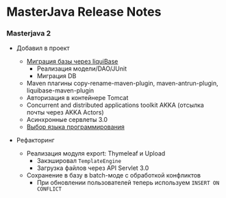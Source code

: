 # MasterJava Release Notes

### Masterjava 2
- Добавил в проект 
  - [Миграция базы через liquiBase](http://www.liquibase.org/quickstart.html)
    - Реализация модели/DAO/JUnit
    - Миграция DB
  - Maven плагины copy-rename-maven-plugin, maven-antrun-plugin, liquibase-maven-plugin
  - Авторизация в контейнере Tomcat
  - Concurrent and distributed applications toolkit AKKA (отсылка почты через AKKA Actors)
  - Асинхронные сервлеты 3.0
  - [Выбор языка программирования](https://drive.google.com/file/d/0B9Ye2auQ_NsFZUVNakNxeUtGeFE)

- Pефакторинг
  - Реализация модуля export: Thymeleaf и Upload
    - Закэшировал `TemplateEngine`
    - Загрузка файлов через API Servlet 3.0
  - Сохранение в базу в batch-моде с обработкой конфликтов
    - При обновлении пользователей теперь используем `INSERT ON CONFLICT`
